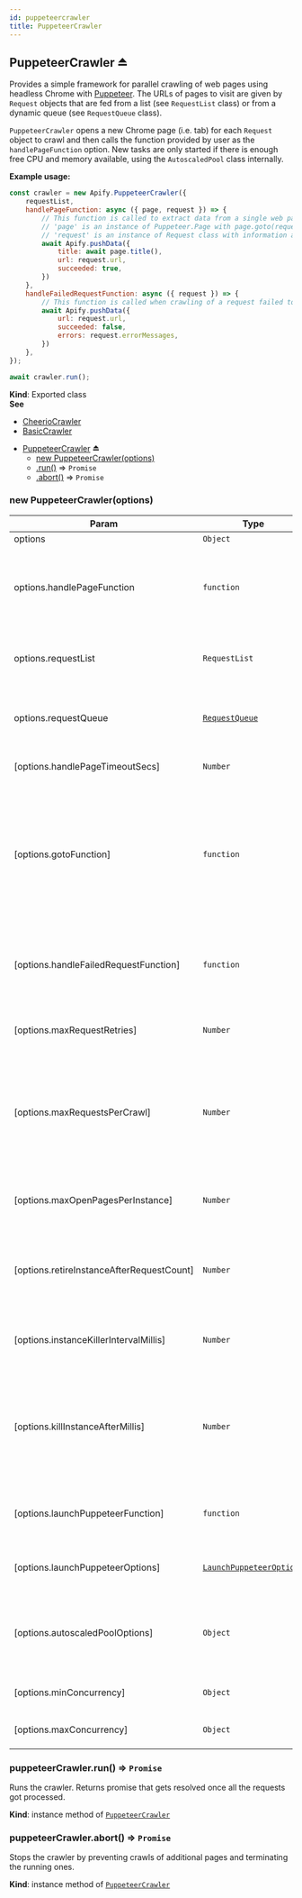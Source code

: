```yaml
---
id: puppeteercrawler
title: PuppeteerCrawler
---
```

<a name="exp_module_PuppeteerCrawler--PuppeteerCrawler"></a>

## PuppeteerCrawler ⏏
Provides a simple framework for parallel crawling of web pages
using headless Chrome with [Puppeteer](https://github.com/GoogleChrome/puppeteer).
The URLs of pages to visit are given by `Request` objects that are fed from a list (see `RequestList` class)
or from a dynamic queue (see `RequestQueue` class).

`PuppeteerCrawler` opens a new Chrome page (i.e. tab) for each `Request` object to crawl
and then calls the function provided by user as the `handlePageFunction` option.
New tasks are only started if there is enough free CPU and memory available,
using the `AutoscaledPool` class internally.

**Example usage:**

```javascript
const crawler = new Apify.PuppeteerCrawler({
    requestList,
    handlePageFunction: async ({ page, request }) => {
        // This function is called to extract data from a single web page
        // 'page' is an instance of Puppeteer.Page with page.goto(request.url) already called
        // 'request' is an instance of Request class with information about the page to load
        await Apify.pushData({
            title: await page.title(),
            url: request.url,
            succeeded: true,
        })
    },
    handleFailedRequestFunction: async ({ request }) => {
        // This function is called when crawling of a request failed too many time
        await Apify.pushData({
            url: request.url,
            succeeded: false,
            errors: request.errorMessages,
        })
    },
});

await crawler.run();
```

**Kind**: Exported class  
**See**

- [CheerioCrawler](CheerioCrawler)
- [BasicCrawler](BasicCrawler)

* [PuppeteerCrawler](#exp_module_PuppeteerCrawler--PuppeteerCrawler) ⏏
    * [new PuppeteerCrawler(options)](#new_module_PuppeteerCrawler--PuppeteerCrawler_new)
    * [.run()](#module_PuppeteerCrawler--PuppeteerCrawler+run) ⇒ <code>Promise</code>
    * [.abort()](#module_PuppeteerCrawler--PuppeteerCrawler+abort) ⇒ <code>Promise</code>

<a name="new_module_PuppeteerCrawler--PuppeteerCrawler_new"></a>

### new PuppeteerCrawler(options)

| Param | Type | Default | Description |
| --- | --- | --- | --- |
| options | <code>Object</code> |  |  |
| options.handlePageFunction | <code>function</code> |  | Function that is called to process each request.   It is passed an object with the following fields:   `request` is an instance of the `Request` object with details about the URL to open, HTTP method etc.   `page` is an instance of the `Puppeteer.Page` class with `page.goto(request.url)` already called. |
| options.requestList | <code>RequestList</code> |  | List of the requests to be processed.   Either RequestList or RequestQueue must be provided.   See the `requestList` parameter of `BasicCrawler` for more details. |
| options.requestQueue | [<code>RequestQueue</code>](#RequestQueue) |  | Queue of the requests to be processed.   Either RequestList or RequestQueue must be provided.   See the `requestQueue` parameter of `BasicCrawler` for more details. |
| [options.handlePageTimeoutSecs] | <code>Number</code> | <code>300</code> | Timeout in which the function passed as `options.handlePageFunction` needs to finish, in seconds. |
| [options.gotoFunction] | <code>function</code> |  | Overrides the function that opens the request in Puppeteer. The function should return a result of Puppeteer's   <a href="https://github.com/GoogleChrome/puppeteer/blob/master/docs/api.md#pagegotourl-options">page.goto()</a> function,   i.e. a promise resolving to the <a href="https://github.com/GoogleChrome/puppeteer/blob/master/docs/api.md#class-response">Response</a> object.   For example, this is useful if you need to extend the page load timeout or select different criteria   to determine that the navigation succeeded.   Note that a single page object is only used to process a single request and it is closed afterwards.   See source code on <a href="https://github.com/apifytech/apify-js/blob/master/src/puppeteer_crawler.js#L9">GitHub</a> for default behavior. |
| [options.handleFailedRequestFunction] | <code>function</code> |  | Function to handle requests that failed more than `option.maxRequestRetries` times. See the `handleFailedRequestFunction`   parameter of `Apify.BasicCrawler` for details.   See source code on <a href="https://github.com/apifytech/apify-js/blob/master/src/puppeteer_crawler.js#L13">GitHub</a> for default behavior. |
| [options.maxRequestRetries] | <code>Number</code> | <code>3</code> | Indicates how many times each request is retried if `handleRequestFunction` failed.   See `maxRequestRetries` parameter of `BasicCrawler`. |
| [options.maxRequestsPerCrawl] | <code>Number</code> |  | Maximum number of pages that the crawler will open. The crawl will stop when this limit is reached.   Always set this value in order to prevent infinite loops in misconfigured crawlers.   Note that in cases of parallel crawling, the actual number of pages visited might be slightly higher than this value.   See `maxRequestsPerCrawl` parameter of `BasicCrawler`. |
| [options.maxOpenPagesPerInstance] | <code>Number</code> | <code>50</code> | Maximum number of opened tabs per browser. If this limit is reached then a new   browser instance is started. See `maxOpenPagesPerInstance` parameter of `PuppeteerPool`. |
| [options.retireInstanceAfterRequestCount] | <code>Number</code> | <code>100</code> | Maximum number of requests that can be processed by a single browser instance.   After the limit is reached the browser will be retired and new requests will   be handled by a new browser instance.   See `retireInstanceAfterRequestCount` parameter of `PuppeteerPool`. |
| [options.instanceKillerIntervalMillis] | <code>Number</code> | <code>60000</code> | How often the launched Puppeteer instances are checked whether they can be   closed. See `instanceKillerIntervalMillis` parameter of `PuppeteerPool`. |
| [options.killInstanceAfterMillis] | <code>Number</code> | <code>300000</code> | If Puppeteer instance reaches the `options.retireInstanceAfterRequestCount` limit then   it is considered retired and no more tabs will be opened. After the last tab is closed   the whole browser is closed too. This parameter defines a time limit for inactivity   after which the browser is closed even if there are pending tabs. See   `killInstanceAfterMillis` parameter of `PuppeteerPool`. |
| [options.launchPuppeteerFunction] | <code>function</code> |  | Overrides the default function to launch a new Puppeteer instance.   See `launchPuppeteerFunction` parameter of `PuppeteerPool`.   See source code on <a href="https://github.com/apifytech/apify-js/blob/master/src/puppeteer_crawler.js#L9">GitHub</a> for default behavior. |
| [options.launchPuppeteerOptions] | [<code>LaunchPuppeteerOptions</code>](#LaunchPuppeteerOptions) |  | Options used by `Apify.launchPuppeteer()` to start new Puppeteer instances.   See `launchPuppeteerOptions` parameter of `PuppeteerPool`. |
| [options.autoscaledPoolOptions] | <code>Object</code> |  | Custom options passed to the underlying [`AutoscaledPool`](AutoscaledPool) instance constructor.   Note that the `runTaskFunction`, `isTaskReadyFunction` and `isFinishedFunction` options   are provided by `PuppeteerCrawler` and should not be overridden. |
| [options.minConcurrency] | <code>Object</code> | <code>1</code> | Sets the minimum concurrency (parallelism) for the crawl. Shortcut to the corresponding `AutoscaledPool` option. |
| [options.maxConcurrency] | <code>Object</code> | <code>1000</code> | Sets the maximum concurrency (parallelism) for the crawl. Shortcut to the corresponding `AutoscaledPool` option. |

<a name="module_PuppeteerCrawler--PuppeteerCrawler+run"></a>

### puppeteerCrawler.run() ⇒ <code>Promise</code>
Runs the crawler. Returns promise that gets resolved once all the requests got processed.

**Kind**: instance method of [<code>PuppeteerCrawler</code>](#exp_module_PuppeteerCrawler--PuppeteerCrawler)  
<a name="module_PuppeteerCrawler--PuppeteerCrawler+abort"></a>

### puppeteerCrawler.abort() ⇒ <code>Promise</code>
Stops the crawler by preventing crawls of additional pages and terminating the running ones.

**Kind**: instance method of [<code>PuppeteerCrawler</code>](#exp_module_PuppeteerCrawler--PuppeteerCrawler)  
